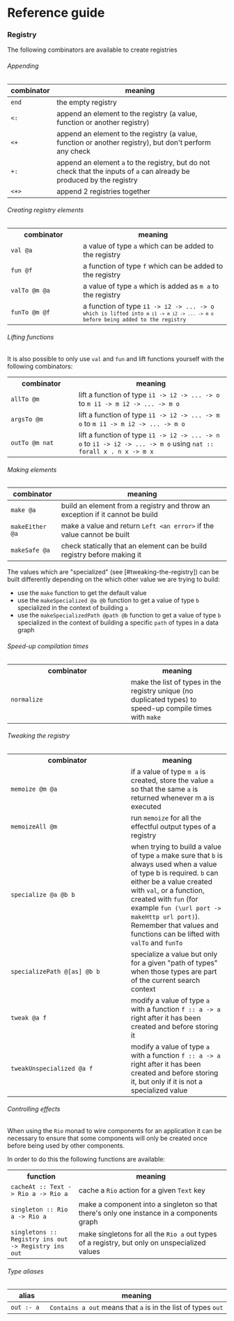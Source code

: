 # Reference guide

### Registry

The following combinators are available to create registries

###### Appending

 combinator             | meaning
 ---------------------- | -------
   `end`                | the empty registry
   `<:`                 | append an element to the registry (a value, function or another registry)
   `<+`                 | append an element to the registry (a value, function or another registry), but don't perform any check
   `+:`                 | append an element `a` to the registry, but do not check that the inputs of `a` can already be produced by the registry
   `<+>`                | append 2 registries together

###### Creating registry elements

<table>
<tr><th width="150px;">combinator</th> <th>meaning</th></div></tr>
<tr><td><code>val @a</code></td>       <td>a value of type <code>a</code> which can be added to the registry</td></tr>
<tr><td><code>fun @f</code></td>       <td>a function of type <code>f</code> which can be added to the registry</td></tr>
<tr><td><code>valTo @m @a</code></td>  <td>a value of type <code>a</code> which is added as <code>m a</code> to the registry</td></tr>
<tr><td><code>funTo @m @f</code></td>  <td>a function of type <code>i1 -> i2 -> ... -> o<code> which is lifted into <code>m i1 -> m i2 -> ... -> m o</code> before being added to the registry</td></tr>
</table>


###### Lifting functions

It is also possible to only use `val` and `fun` and lift functions yourself with the following combinators:

<table>
<tr><th width="140px;">combinator</th>    <th>meaning</th></div></tr>
<tr><td><code>allTo @m</code></td>        <td>lift a function of type <code>i1 -> i2 -> ... -> o</code> to <code>m i1 -> m i2 -> ... -> m o</code></td></tr>
<tr><td><code>argsTo @m</code></td>       <td>lift a function of type <code>i1 -> i2 -> ... -> m o</code> to <code>m i1 -> m i2 -> ... -> m o</code></td></tr>
<tr><td><code>outTo @m nat</code></td>    <td>lift a function of type <code>i1 -> i2 -> ... -> n o</code> to <code>i1 -> i2 -> ... -> m o</code> using <code>nat :: forall x . n x -> m x</code></td></tr>
</table>

###### Making elements

 combinator             | meaning
 ---------------------- | -------
   `make @a`            | build an element from a registry and throw an exception if it cannot be build
   `makeEither @a`      | make a value and return `Left <an error>` if the value cannot be built
   `makeSafe @a`        | check statically that an element can be build registry before making it

The values which are "specialized" (see [#tweaking-the-registry]) can be built differently depending on the which other value we are trying to build:

 - use the `make` function to get the default value
 - use the `makeSpecialized @a @b` function to get a value of type `b` specialized in the context of building `a`
 - use the `makeSpecializedPath @path @b` function to get a value of type `b` specialized in the context of building a specific `path` of types in a data graph

###### Speed-up compilation times

<table>
<tr><th width="260px;">combinator</th>               <th>meaning</th></div></tr>
<tr><td><code>normalize</code></td>                  <td>make the list of types in the registry unique (no duplicated types) to speed-up compile times with <code>make</code></td></tr>
</table>


###### Tweaking the registry

<table>
<tr><th width="260px;">combinator</th>               <th>meaning</th></div></tr>
<tr><td><code>memoize @m @a</code></td>              <td>if a value of type <code>m a</code> is created, store the value <code>a</code> so that the same <code>a</code> is returned whenever </code>m a</code> is executed</td></tr>
<tr><td><code>memoizeAll @m</code></td>              <td>run <code>memoize</code> for all the effectful output types of a registry</td></tr>
<tr><td><code>specialize @a @b b</code></td>         <td>when trying to build a value of type <code>a</code> make sure that <code>b</code> is always used when a value of type </code>b</code> is required. <code>b</code> can either be a value created with <code>val</code>, or a function, created with <code>fun</code> (for example <code>fun (\url port -> makeHttp url port)</code>). Remember that values and functions can be lifted with <code>valTo</code> and <code>funTo</code> </td></tr>
<tr><td><code>specializePath @[as] @b b</code></td>  <td>specialize a value but only for a given "path of types" when those types are part of the current search context</td></tr>
<tr><td><code>tweak @a f</code></td>                 <td>modify a value of type <code>a</code> with a function <code>f :: a -> a</code> right after it has been created and before storing it</td></tr>
<tr><td><code>tweakUnspecialized @a f</code></td>    <td>modify a value of type <code>a</code> with a function <code>f :: a -> a</code> right after it has been created and before storing it, but only if it is not a specialized value</td></tr>
</table>

###### Controlling effects

When using the `Rio` monad to wire components for an application it can be necessary to ensure that some components
will only be created once before being used by other components.

In order to do this the following functions are available:

<table>
<tr><th width="140px;">function</th>                                          <th>meaning</th></div></tr>
<tr><td><code>cacheAt :: Text -> Rio a -> Rio a</code></td>                   <td>cache a <code>Rio</code> action for a given <code>Text</code> key</td></tr>
<tr><td><code>singleton :: Rio a -> Rio a</code></td>                         <td>make a component into a singleton so that there's only one instance in a components graph</td></tr>
<tr><td><code>singletons :: Registry ins out -> Registry ins out</code></td>  <td>make singletons for all the <code>Rio a</code> out types of a registry, but only on unspecialized values</td></tr>
</table>

###### Type aliases

 alias             | meaning
 ----------------- | -------
   `out :- a `     | `Contains a out` means that `a` is in the list of types `out`
